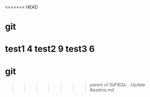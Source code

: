 <<<<<<< HEAD
# git
test1 4 
test2 9
test3 6
=======
# git
>>>>>>> parent of 0df163a... Update Readme.md
